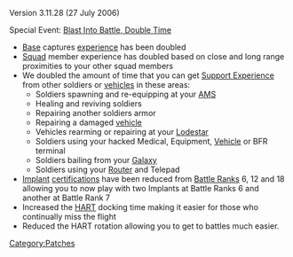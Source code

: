 Version 3.11.28 (27 July 2006)

Special Event: [Blast Into Battle, Double
Time](Blast_Into_Battle.md,_Double_Time)

- [Base](../Facility.md) captures
  [experience](experience.md) has been doubled
- [Squad](../Squad.md) member experience has doubled based on
  close and long range proximities to your other squad members
- We doubled the amount of time that you can get [Support
  Experience](../Support_Experience_Points.md) from other
  soldiers or [vehicles](vehicle.md) in these areas:
  - Soldiers spawning and re-equipping at your
    [AMS](../Advanced_Mobile_Station.md)
  - Healing and reviving soldiers
  - Repairing another soldiers armor
  - Repairing a damaged [vehicle](vehicle.md)
  - Vehicles rearming or repairing at your
    [Lodestar](../Lodestar.md)
  - Soldiers using your hacked Medical, Equipment,
    [Vehicle](../Vehicle.md) or BFR terminal
  - Soldiers bailing from your [Galaxy](../Galaxy.md)
  - Soldiers using your [Router](../Router.md) and Telepad
- [Implant](../Implant.md)
  [certifications](certification.md) have been reduced from
  [Battle Ranks](../Battle_Rank.md) 6, 12 and 18 allowing you to
  now play with two Implants at Battle Ranks 6 and another at Battle
  Rank 7
- Increased the [HART](../HART.md) docking time making it easier
  for those who continually miss the flight
- Reduced the HART rotation allowing you to get to battles much
  easier.

[Category:Patches](../Category:Patches.md)
